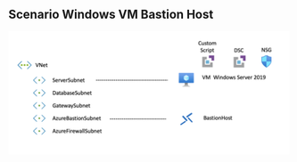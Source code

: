 ## Scenario Windows VM Bastion Host

<img src="../../img/Scenario-WindowsVmBastionHost.png" alt="Scenario Windows VM" width="600"/>
